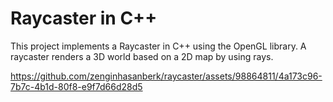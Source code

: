 # Raycaster in C++

This project implements a Raycaster in C++ using the OpenGL library. A raycaster renders a 3D world based on a 2D map by using rays.

https://github.com/zenginhasanberk/raycaster/assets/98864811/4a173c96-7b7c-4b1d-80f8-e9f7d66d28d5

